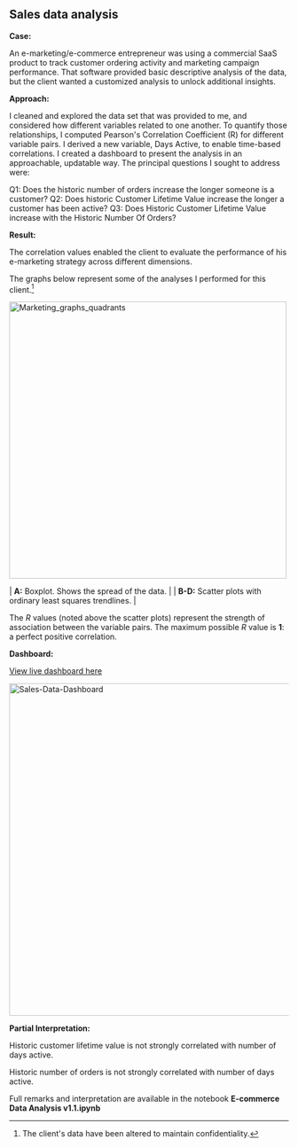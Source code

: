 ## Sales data analysis

__Case:__ 

An e-marketing/e-commerce entrepreneur was using a commercial SaaS product to track customer ordering activity and marketing campaign performance.
That software provided basic descriptive analysis of the data, but the client wanted a customized analysis to unlock additional insights.

__Approach:__ 

I cleaned and explored the data set that was provided to me, and considered how different variables related to one another. To quantify those relationships, I computed Pearson's Correlation Coefficient (R) for different variable pairs. I derived a new variable, Days Active, to enable time-based correlations. I created a dashboard to present the analysis in an approachable, updatable way. The principal questions I sought to address were:

Q1: Does the historic number of orders increase the longer someone is a customer?
Q2: Does historic Customer Lifetime Value increase the longer a customer has been active?
Q3: Does Historic Customer Lifetime Value increase with the Historic Number Of Orders?

__Result:__ 

The correlation values enabled the client to evaluate the performance of his e-marketing strategy across different dimensions. 

The graphs below represent some of the analyses I performed for this client.[^1]

<img width="500" alt="Marketing_graphs_quadrants" src="https://user-images.githubusercontent.com/93352455/167263755-1637e8ff-319e-43a5-a479-0cc00dba1b75.png">

| **A:** Boxplot. Shows the spread of the data. | 
| **B-D:** Scatter plots with ordinary least squares trendlines. |

The *R* values (noted above the scatter plots) represent the strength of association between the variable pairs. The maximum possible *R* value is **1**: a perfect positive correlation. 

__Dashboard:__ 

[View live dashboard here](https://order-data-analysis-dashboard.onrender.com/)

<img width="600" alt="Sales-Data-Dashboard" src="https://github.com/user-attachments/assets/fc87fdbd-7f66-4e5c-95e2-8f357371882d">

__Partial Interpretation:__ 

Historic customer lifetime value is not strongly correlated with number of days active. 

Historic number of orders is not strongly correlated with number of days active.

Full remarks and interpretation are available in the notebook **E-commerce Data Analysis v1.1.ipynb**

[^1]: The client's data have been altered to maintain confidentiality.
